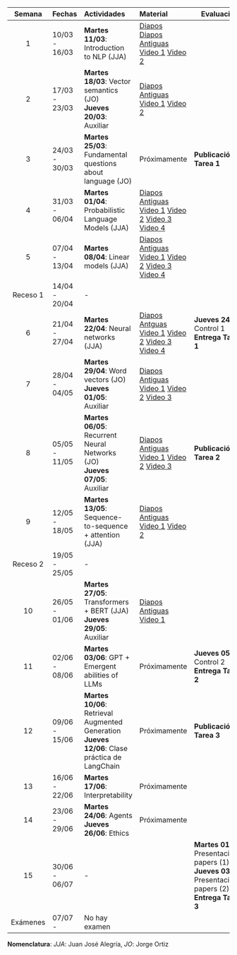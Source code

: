 |  Semana  | Fechas        | Actividades                                                                                          | Material                                                                                                                                                                                                                                                                                                                                                                                                                                                                | Evaluación                                                                                                              |
| :------: | :------------ | :--------------------------------------------------------------------------------------------------- | :---------------------------------------------------------------------------------------------------------------------------------------------------------------------------------------------------------------------------------------------------------------------------------------------------------------------------------------------------------------------------------------------------------------------------------------------------------------------- | ----------------------------------------------------------------------------------------------------------------------- |
|    1     | 10/03 - 16/03 | **Martes 11/03**: Introduction to NLP (JJA)                                                          | [Diapos](slides_v2/NLP_Intro.pdf) </br> [Diapos Antiguas](slides/NLP-introduction.pdf) </br> [Video 1](https://www.youtube.com/watch?v=HEKTNOttGvU) [Video 2](https://www.youtube.com/watch?v=P8cwnI-f-Kg)                                                                                                                                                                                                                                                             |                                                                                                                         |
|    2     | 17/03 - 23/03 | **Martes 18/03**: Vector semantics (JO) </br> **Jueves 20/03**: Auxiliar                             | [Diapos Antiguas](slides/NLP-IR.pdf) </br> [Video 1](https://www.youtube.com/watch?v=FXIVClF370w&list=PLppKo85eGXiXIh54H_qz48yHPHeNVJqBi&index=3) [Video 2](https://www.youtube.com/watch?v=f8nG1EMmPZk&list=PLppKo85eGXiXIh54H_qz48yHPHeNVJqBi&index=3)                                                                                                                                                                                                                |                                                                                                                         |
|    3     | 24/03 - 30/03 | **Martes 25/03**: Fundamental questions about language (JO)                                          | Próximamente                                                                                                                                                                                                                                                                                                                                                                                                                                                            | **Publicación Tarea 1**                                                                                                 |
|    4     | 31/03 - 06/04 | **Martes 01/04**: Probabilistic Language Models (JJA)                                                | [Diapos Antiguas](slides/NLP-PLM.pdf) </br> [Video 1](https://www.youtube.com/watch?v=9E2jJ6kcb4Y&list=PLppKo85eGXiXIh54H_qz48yHPHeNVJqBi&index=3) [Video 2](https://www.youtube.com/watch?v=ZWqbEQXLra0&list=PLppKo85eGXiXIh54H_qz48yHPHeNVJqBi&index=5) [Video 3](https://www.youtube.com/watch?v=tsumFqwFlaA&list=PLppKo85eGXiXIh54H_qz48yHPHeNVJqBi&index=6) [Video 4](https://www.youtube.com/watch?v=s3TWdv4sqkg&list=PLppKo85eGXiXIh54H_qz48yHPHeNVJqBi&index=6) |                                                                                                                         |
|    5     | 07/04 - 13/04 | **Martes 08/04**: Linear models (JJA)                                                                | [Diapos Antiguas](slides/NLP-linear.pdf) </br> [Video 1](https://www.youtube.com/watch?v=zhBxDsNLZEA) [Video 2](https://www.youtube.com/watch?v=Fooua_uaWSE) [Video 3](https://www.youtube.com/watch?v=DqbzhdQa1eQ) [Video 4](https://www.youtube.com/watch?v=1nfWWXqfAzA)                                                                                                                                                                                              |                                                                                                                         |
| Receso 1 | 14/04 - 20/04 | -                                                                                                    |                                                                                                                                                                                                                                                                                                                                                                                                                                                                         |                                                                                                                         |
|    6     | 21/04 - 27/04 | **Martes 22/04**: Neural networks (JJA) </br>                                                        | [Diapos Antguas](slides/NLP-neural.pdf) </br> [Video 1](https://www.youtube.com/watch?v=oHZHA8h2xN0) [Video 2](https://www.youtube.com/watch?v=2lXank0W6G4) [Video 3](https://www.youtube.com/watch?v=BUDIi9qItzY) [Video 4](https://www.youtube.com/watch?v=KKN2Ipy-vGk)                                                                                                                                                                                               | **Jueves 24/04**: Control 1 </br> **Entrega Tarea 1**                                                                   |
|    7     | 28/04 - 04/05 | **Martes 29/04**: Word vectors (JO) </br> **Jueves 01/05**: Auxiliar                                 | [Diapos Antiguas](slides/NLP-wordvectors.pdf) </br> [Video 1](https://www.youtube.com/watch?v=wtwUsJMC9CA) [Video 2](https://www.youtube.com/watch?v=XDxzQ7JU95U) [Video 3](https://www.youtube.com/watch?v=Ikyc3DRVodk)                                                                                                                                                                                                                                                |                                                                                                                         |
|    8     | 05/05 - 11/05 | **Martes 06/05**: Recurrent Neural Networks (JO) </br> **Jueves 07/05**: Auxiliar                    | [Diapos Antiguas](slides/NLP-RNN.pdf) </br> [Video 1](https://www.youtube.com/watch?v=BmhjUkzz3nk) [Video 2](https://www.youtube.com/watch?v=z43YFR1iIvk) [Video 3](https://youtu.be/7L5JxQdwNJk)                                                                                                                                                                                                                                                                       | **Publicación Tarea 2**                                                                                                 |
|    9     | 12/05 - 18/05 | **Martes 13/05**: Sequence-to-sequence + attention (JJA)                                             | [Diapos Antiguas](slides/NLP-seq2seq.pdf) </br> [Video 1](https://www.youtube.com/watch?v=OpKxRjISqmM&list=PLppKo85eGXiXIh54H_qz48yHPHeNVJqBi&index=35) [Video 2](https://youtu.be/WQ7ihm5voB0)                                                                                                                                                                                                                                                                         |
| Receso 2 | 19/05 - 25/05 | -                                                                                                    |                                                                                                                                                                                                                                                                                                                                                                                                                                                                         |                                                                                                                         |
|    10    | 26/05 - 01/06 | **Martes 27/05**: Transformers + BERT (JJA) </br> **Jueves 29/05**: Auxiliar                         | [Diapos Antiguas](slides/NLP-transformer.pdf) </br> [Video 1](https://www.youtube.com/watch?v=8RE23Uq8rU0)                                                                                                                                                                                                                                                                                                                                                              |                                                                                                                         |
|    11    | 02/06 - 08/06 | **Martes 03/06**: GPT + Emergent abilities of LLMs </br>                                             | Próximamente                                                                                                                                                                                                                                                                                                                                                                                                                                                            | **Jueves 05/06**: Control 2 </br> **Entrega Tarea 2**                                                                   |
|    12    | 09/06 - 15/06 | **Martes 10/06**: Retrieval Augmented Generation </br> **Jueves 12/06**: Clase práctica de LangChain | Próximamente                                                                                                                                                                                                                                                                                                                                                                                                                                                            | **Publicación Tarea 3**                                                                                                 |
|    13    | 16/06 - 22/06 | **Martes 17/06**: Interpretability                                                                   | Próximamente                                                                                                                                                                                                                                                                                                                                                                                                                                                            |                                                                                                                         |
|    14    | 23/06 - 29/06 | **Martes 24/06**: Agents </br> **Jueves 26/06**: Ethics                                              | Próximamente                                                                                                                                                                                                                                                                                                                                                                                                                                                            |                                                                                                                         |
|    15    | 30/06 - 06/07 | -                                                                                                    |                                                                                                                                                                                                                                                                                                                                                                                                                                                                         | **Martes 01/07**: Presentaciones papers (1) </br> **Jueves 03/07**: Presentaciones papers (2) </br> **Entrega Tarea 3** |
| Exámenes | 07/07 -       | No hay examen                                                                                        |

**Nomenclatura**: _JJA_: Juan José Alegría, _JO_: Jorge Ortiz
